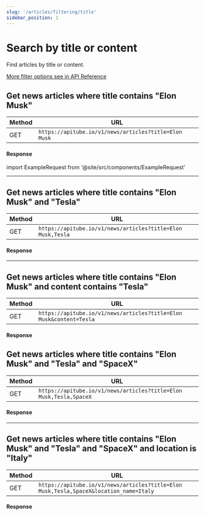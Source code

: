 ```yaml
---
slug: '/articles/filtering/title'
sidebar_position: 1
---
```


# Search by title or content

Find articles by title or content.

[More filter options see in API Reference](/api-reference/get-articles)

## Get news articles where title contains "Elon Musk"

| Method | URL                                                   |
|--------|-------------------------------------------------------|
| GET    | `https://apitube.io/v1/news/articles?title=Elon Musk` |

#### Response
import ExampleRequest from '@site/src/components/ExampleRequest'

<ExampleRequest url="https://apitube.io/v1/news/articles?limit=2&title=Elon Musk"></ExampleRequest>

---

## Get news articles where title contains "Elon Musk" and "Tesla"

| Method | URL                                                         |
|--------|-------------------------------------------------------------|
| GET    | `https://apitube.io/v1/news/articles?title=Elon Musk,Tesla` |

#### Response
<ExampleRequest url="https://apitube.io/v1/news/articles?limit=2&title=Elon Musk,Tesla"></ExampleRequest>

---

## Get news articles where title contains "Elon Musk" and content contains "Tesla"

| Method | URL                                                                 |
|--------|---------------------------------------------------------------------|
| GET    | `https://apitube.io/v1/news/articles?title=Elon Musk&content=Tesla` |

#### Response
<ExampleRequest url="https://apitube.io/v1/news/articles?limit=2&title=Elon Musk&content=Tesla"></ExampleRequest>

## Get news articles where title contains "Elon Musk" and "Tesla" and "SpaceX"

| Method | URL                                                                |
|--------|--------------------------------------------------------------------|
| GET    | `https://apitube.io/v1/news/articles?title=Elon Musk,Tesla,SpaceX` |

#### Response
<ExampleRequest url="https://apitube.io/v1/news/articles?limit=2&title=Elon Musk,Tesla,SpaceX"></ExampleRequest>

---

## Get news articles where title contains "Elon Musk" and "Tesla" and "SpaceX" and location is "Italy"

| Method | URL                                                                                    |
|--------|----------------------------------------------------------------------------------------|
| GET    | `https://apitube.io/v1/news/articles?title=Elon Musk,Tesla,SpaceX&location_name=Italy` |

#### Response

<ExampleRequest url="https://apitube.io/v1/news/articles?limit=2&title=Elon Musk,Tesla,SpaceX&location_name=Italy"></ExampleRequest>
